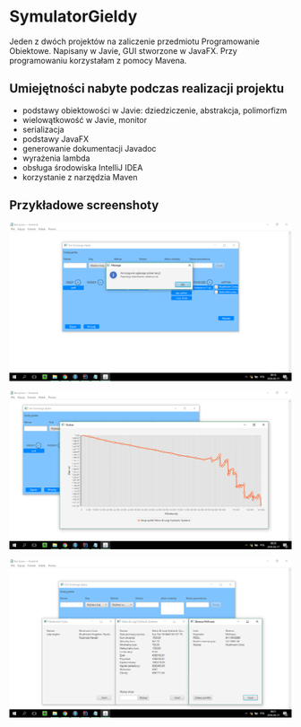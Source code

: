 # SymulatorGieldy

Jeden z dwóch projektów na zaliczenie przedmiotu Programowanie Obiektowe. Napisany w Javie, GUI stworzone w JavaFX. Przy programowaniu korzystałam z pomocy Mavena.

Umiejętności nabyte podczas realizacji projektu
----------------------------
- podstawy obiektowości w Javie: dziedziczenie, abstrakcja, polimorfizm
- wielowątkowość w Javie, monitor
- serializacja
- podstawy JavaFX
- generowanie dokumentacji Javadoc
- wyrażenia lambda
- obsługa środowiska IntelliJ IDEA
- korzystanie z narzędzia Maven

Przykładowe screenshoty
----------------
![Layout](https://github.com/EwaFengler/SymulatorGieldy/blob/master/screenshoty/1.png)

![Layout](https://github.com/EwaFengler/SymulatorGieldy/blob/master/screenshoty/2.png)

![Layout](https://github.com/EwaFengler/SymulatorGieldy/blob/master/screenshoty/3.png)
